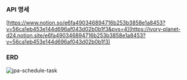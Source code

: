 ### API 명세

[https://www.notion.so/e6fa490346894716b253b3858e1a8453?v=56ca1eb453e144d696af043d02b0b1f3&pvs=4](https://ivory-planet-d24.notion.site/e6fa490346894716b253b3858e1a8453?v=56ca1eb453e144d696af043d02b0b1f3)


### ERD

![jpa-schedule-task](https://github.com/user-attachments/assets/19e13d49-7abb-4455-abfc-ecb5c3657c2c)
